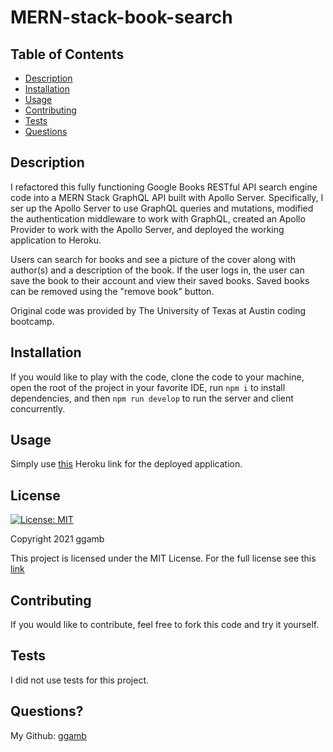 # MERN-stack-book-search

## Table of Contents
* [Description](#description)
* [Installation](#installation)
* [Usage](#usage)
* [Contributing](#contributing)
* [Tests](#tests)
* [Questions](#questions)

## Description
I refactored this fully functioning Google Books RESTful API search engine code into a MERN Stack GraphQL API built with Apollo Server. Specifically, I ser up the Apollo Server to use GraphQL queries and mutations, modified the authentication middleware to work with GraphQL, created an Apollo Provider to work with the Apollo Server, and deployed the working application to Heroku.

Users can search for books and see a picture of the cover along with author(s) and a description of the book. If the user logs in, the user can save the book to their account and view their saved books. Saved books can be removed using the "remove book" button.

Original code was provided by The University of Texas at Austin coding bootcamp.

## Installation
If you would like to play with the code, clone the code to your machine, open the root of the project in your favorite IDE, run `npm i` to install dependencies, and then `npm run develop` to run the server and client concurrently.

## Usage
Simply use [this](https://mighty-plateau-67807.herokuapp.com/) Heroku link for the deployed application.

## License
[![License: MIT](https://img.shields.io/badge/License-MIT-red.svg)](https://opensource.org/licenses/MIT)

Copyright 2021 ggamb

This project is licensed under the MIT License. For the full license see this [link](https://opensource.org/licenses/MIT)

## Contributing

If you would like to contribute, feel free to fork this code and try it yourself.

## Tests
I did not use tests for this project.

## Questions?
My Github: [ggamb](https://github.com/ggamb)
